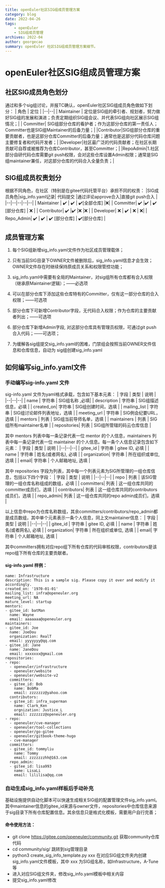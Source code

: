 ```yaml
---
title: openEuler社区SIG组成员管理方案
category: blog 
date: 2022-04-26
tags:
    - openEuler
    - SIG组成员管理
archives: 2022-04
author: georgecao
summary: openEuler 社区SIG组成员管理方案细节。
---
```


# openEuler社区SIG组成员管理方案
## 社区SIG成员角色划分
通过和多个sig组讨论，并报TC确认，openEuler社区SIG组成员角色做如下划分：
| 角色 | 定位 |
|--|--|
| Maintainer | 定位是SIG组的牵引者、规划者，努力做好SIG组的发展和演进；负责定期组织SIG组会议、并代表SIG组向社区展示SIG组情况；|
| Committer| SIG组部分仓库的看护者；作为这部分仓库的第一责任人；	Committer也是SIG组Maintainer的后备力量；|
|Contributor|SIG组部分仓库的重要贡献者，也是这部分仓库Committer的后备力量；通常也是这部分代码仓库问题主要修复者和代码开发者；|
|Developer|社区最广泛的代码贡献者；在社区长期贡献可自荐或被推荐为仓库Contributor，甚至Committer；|
|RepoAdmin|1.社区部分自研代码仓库需要git push权限，会对这些仓库设置Admin权限；通常是SIG组maintainer兼任，对这部分仓库的代码合入全量负责；|

## SIG组成员权责划分
根据不同角色，在社区（特别是在gitee代码托管平台）承担不同的权责：
|SIG成员角色|sig_info.yaml记录| 代码提交 |通过评论approve合入|直接git push合入 |
|--|--|--|--|--|
| Maintainer | ✔️ | ✔️ | ✔️[全部仓库] |❌|
| Committer| ✔️ |✔️  | ✔️ [部分仓库] | ❌ |
| Contributor| ✔️ |✔️ |❌ |❌  |
| Developer| ❌ | ✔️ | ❌ |  ❌|
| Repo_Admin| ✔️ | ✔️ | ✔️ [部分仓库] | ✔️[部分仓库]  |

## 成员管理方案

 1. 每个SIG组新增sig_info.yaml文件作为社区成员管理载体；
    
 2. 只有当前SIG目录下OWNER文件被删除后，sig_info.yaml信息才会生效；OWNER文件存在时继续保持原成员关系和权限管控功能；
 3. sig_info.yaml中需要有全局的Maintainer，对sig组所有仓库都有合入权限（继承原Maintainer逻辑）；——必选项
 4. 可以在部分仓库下添加这些仓库特有的Committer，仅有这一部分仓库的合入权限；——可选项
 5. 部分仓库下可新增Contributor字段，无代码合入权限；作为仓库的主要贡献者列出；——可选项
 6. 部分仓库下新增Admin字段, 对这部分仓库具有管理员权限，可通过git push合入代码；——可选项；
 7. 为缓解各sig组提交sig_info.yaml的困难，门禁组会按照当前OWNER文件信息和仓库信息，自动为  sig组创建sig_info.yaml


## 如何编写sig_info.yaml文件
###  手动编写sig-info.yaml 文件

sig-info.yaml 文件为yaml格式承载，包含如下基本元素：
| 字段 | 类型 | 说明 |
|--|--|--|
| name | 字符串 | SIG组名称 ,必填|
| description | 字符串 | SIG组描述信息，必填 |
| created_on| 字符串 | SIG组创建时间，选填 |
| mailing_list | 字符串 | SIG组讨论邮件列表地址，选填 |
| meeting_url | 字符串 | SIG例会纪要URL，选填 |
| mentors | 列表 | SIG组当前导师名单，选填 |
| maintainers | 列表 | SIG组所有maintainer名单 |
| repositories| 列表 | SIG组所管辖的码云仓库信息 |

其中 mentors 列表中每一条记录代表一位 mentor 的个人信息，maintainers 列表中每一条记录代表一位 maintainer 的个人信息。每一条个人信息记录包含如下元素：
| 字段 | 类型 | 说明 |
|--|--|--|
| gitee_id | 字符串 | gitee ID, 必填 |
| name | 字符串 | 姓名(或者网名), 必填 |
| organization| 字符串 | 所在组织或单位, 选填 |
| email| 字符串 | 个人邮箱地址, 选填 |

其中 repositories 字段为列表，其中每一个列表元素为SIG所管理的一组仓库信息，包括以下四个字段：
| 字段 | 类型 |  说明 |
|--|--|--|
| repo | 列表 | 该SIG管理的一组仓库名称组成的数组，必填 |
| committers| 列表 | 这一组仓库共同的committer成员们，选填 |
| contributors| 列表 | 这一组仓库共同的contributors成员们，选填  |
| repo_admin| 列表 | 这一组仓库共同的repo admin成员们，选填  |

以上信息中repo为仓库名称数组，其余committers/contributors/repo_admin都是成员数组，其中单个元素表示一条个人信息，同上文maintainer信息：
| 字段 | 类型 | 说明 |
|--|--|--|
| gitee_id | 字符串 | gitee ID, 必填 |
| name | 字符串 | 姓名(或者网名), 必填 |
| organization| 字符串 | 所在组织或单位, 选填 |
| email| 字符串 | 个人邮箱地址, 选填 |

其中committers拥有对应repo组下所有仓库的代码审核权限，contributors是该repo组下所有仓库的主要贡献者。

#### sig-info.yaml 样例：
```
name: Infrastructure
description: This is a sample sig. Please copy it over and modify it accordingly.
created_on: '1970-01-01'
mailing_list: infra@openeuler.org
meeting_url: NA
mature_level: startup
mentors:
- gitee_id: batMan
  name: Wayne
  email: aaaaaaa@openeuler.org
maintainers:
- gitee_id: Joe
  name: JoeDou
  organization: RealT
  email: yyyyyyy@qq.com
- gitee_id: Jane
  name: JaneDou
  email: xxxxxxx@gmail.com
repositories:
- repo: 
  - openeuler/infrastructure
  - openeuler/website
  - openeuler/website-v2
  committers:
  - gitee_id: Bob
    name: BobMa
    email: zzzzzzz@yahoo.com
  contributors:
  - gitee_id: infra_superman
    name: Clark_Ken
    orgnization: Justice_L
    email: zzzzzzz@openeuler.org
- repo: 
  - openeuler/cve-manager
  - openeuler/tool-collections
  - openeuler/go-gitee
  - openeuler/gitbook-theme-hugo
  - cve-manager
  committers:
  - gitee_id: tommyliu
    name: Tommy
    email: zzzzzzzhh@163.com
  repo_admin:
  - gitee_id: lisa993
    name: LisaLi
    email: lililisa@qq.com
```
### 自动生成sig_info.yaml样板后手动补充
基础设施提供自动化脚本可以快速生成相关SIG组的配置管理文件sig_info.yaml。
其中maintainer信息的gitee_id来源与owner文件，repositories中仓库信息来源于sig目录下所有仓库配置信息。其余信息只是格式化模板，需要用户自行完善；
#### 命令使用方法：
 - git clone https://gitee.com/openeuler/community.git  获取community仓库代码
 - cd community/sig/ 跳转到sig管理目录
 - python3 create_sig_info_template.py xxx  在对应SIG组文件夹内创建sig_info.yaml文件模板，其中 xxx 为SIG组名称，如Infrastructure，A-Tune等
 - 进入对应SIG组文件夹，修改sig_info.yaml模板中相关内容
 - 提交sig_info.yaml修改

